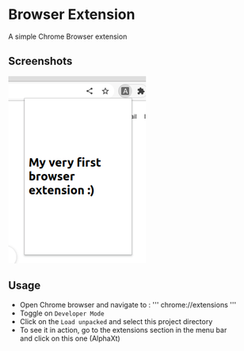 # Browser Extension

A simple Chrome Browser extension

## Screenshots

![img](https://github.com/nemzyxt/browser-extension/blob/main/scrshot/pic.png?raw=true)

## Usage

- Open Chrome browser and navigate to :
  '''
    chrome://extensions
  '''
- Toggle on `Developer Mode`
- Click on the `Load unpacked` and select this project directory
- To see it in action, go to the extensions section in the menu bar \
  and click on this one (AlphaXt)
